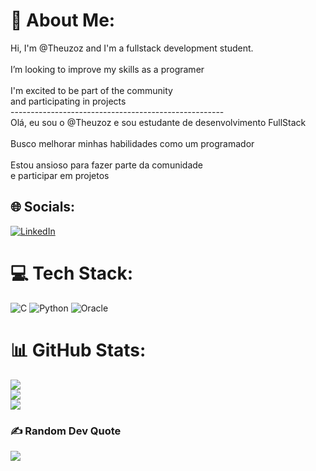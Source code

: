 # 💫 About Me:
Hi, I'm @Theuzoz and I'm a fullstack development student.<br><br>I’m looking to improve my skills as a programer<br><br>I'm excited to be part of the community<br>and participating in projects<br>-----------------------------------------------------<br>Olá, eu sou o @Theuzoz e sou estudante de desenvolvimento FullStack<br><br>Busco melhorar minhas habilidades como um programador<br><br>Estou ansioso para fazer parte da comunidade<br>e participar em projetos


## 🌐 Socials:
[![LinkedIn](https://img.shields.io/badge/LinkedIn-%230077B5.svg?logo=linkedin&logoColor=white)](https://linkedin.com/in/https://www.linkedin.com/in/matheus-arendartchuk/) 

# 💻 Tech Stack:
![C](https://img.shields.io/badge/c-%2300599C.svg?style=flat&logo=c&logoColor=white) ![Python](https://img.shields.io/badge/python-3670A0?style=flat&logo=python&logoColor=ffdd54) ![Oracle](https://img.shields.io/badge/Oracle-F80000?style=flat&logo=oracle&logoColor=white)
# 📊 GitHub Stats:
![](https://github-readme-stats.vercel.app/api?username=Theuzoz&theme=radical&hide_border=true&include_all_commits=false&count_private=false)<br/>
![](https://github-readme-streak-stats.herokuapp.com/?user=Theuzoz&theme=radical&hide_border=true)<br/>
![](https://github-readme-stats.vercel.app/api/top-langs/?username=Theuzoz&theme=radical&hide_border=true&include_all_commits=false&count_private=false&layout=compact)

### ✍️ Random Dev Quote
![](https://quotes-github-readme.vercel.app/api?type=horizontal&theme=radical)

<!-- Proudly created with GPRM ( https://gprm.itsvg.in ) -->
